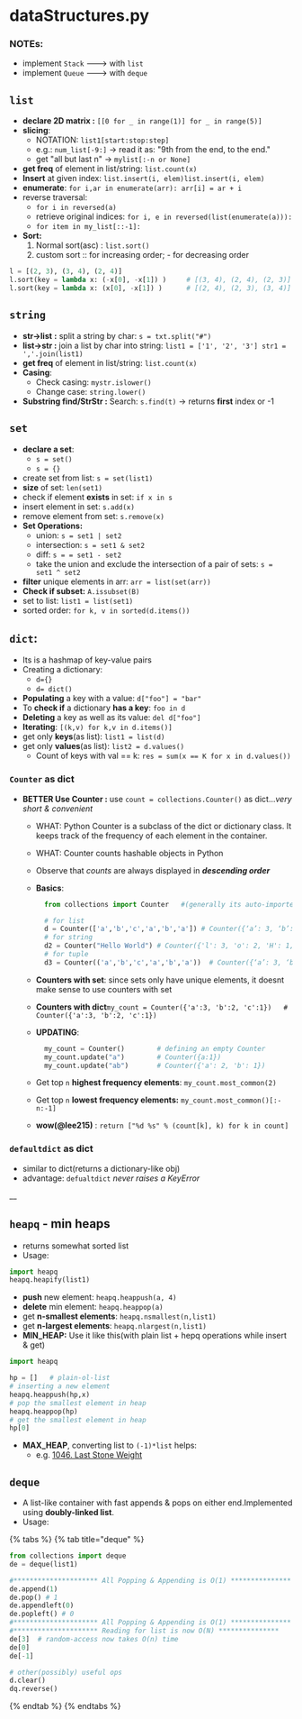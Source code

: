 # dataStructures.py

### NOTEs:

* implement `Stack` ---&gt; with `list`
* implement `Queue` ---&gt; with `deque`

## `list`

* **declare 2D matrix :**  `[[0 for _ in range(1)] for _ in range(5)]`
* **slicing**:
  * NOTATION: `list1[start:stop:step]`
  * e.g.: `num_list[-9:]` -&gt; read it as: "9th from the end, to the end."
  * get "all but last n"  -&gt; `mylist[:-n or None]`
* **get freq** of element in list/string: `list.count(x)`
* **Insert** at given index: `list.insert(i, elem)list.insert(i, elem)`
* **enumerate**: `for i,ar in enumerate(arr): arr[i] = ar + i`
* reverse traversal:
  * `for i in reversed(a)`
  * retrieve original indices: `for i, e in reversed(list(enumerate(a))):`
  * `for item in my_list[::-1]:`
* **Sort:**
  1. Normal sort\(asc\) : `list.sort()`
  2. custom sort ::  for increasing order; - for decreasing order

```python
l = [(2, 3), (3, 4), (2, 4)]
l.sort(key = lambda x: (-x[0], -x[1]) )     # [(3, 4), (2, 4), (2, 3)]
l.sort(key = lambda x: (x[0], -x[1]) )      # [(2, 4), (2, 3), (3, 4)]
```



## `string`

* **str-&gt;list**  **:** split a string by char: `s = txt.split("#")`
* **list-&gt;str  :** join a list by char into string: `list1 = ['1', '2', '3'] str1 = ','.join(list1)`
* **get freq** of element in list/string: `list.count(x)`
* **Casing**: 
  * Check casing:  `mystr.islower()`
  * Change case: `string.lower()`
* **Substring find/StrStr :** Search: `s.find(t)` -&gt; returns **first** index or -1

## `set`

* **declare a set**:
  * `s = set()`
  * `s = {}`
* create set from list: `s = set(list1)`
* **size** of set: `len(set1)`
* check if element **exists** in set: `if x in s`
* insert element in set: `s.add(x)`
* remove element from set: `s.remove(x)`
* **Set Operations:**
  * union: `s = set1 | set2`
  * intersection: `s = set1 & set2`
  * diff: `s = = set1 - set2`
  * take the union and exclude the intersection of a pair of sets: `s = set1 ^ set2`
* **filter** unique elements in arr: `arr = list(set(arr))`
* **Check if subset:** `A.issubset(B)`
* set to list: `list1 = list(set1)`
* sorted order: `for k, v in sorted(d.items())`





## `dict`: 

* Its is a hashmap of key-value pairs
* Creating a dictionary:
  *   `d={}`
  *  `d= dict()`
* **Populating** a key with a value: `d["foo"] = "bar"`
* To **check if** a dictionary **has a key**:  `foo in d`
* **Deleting** a key as well as its value: `del d["foo"]`
* **Iterating**: `[(k,v) for k,v in d.items()]`
* get only **keys**\(as list\): `list1 = list(d)`
* get only **values**\(as list\): `list2 = d.values()`
  * Count of keys with val == k:  `res = sum(x == K for x in d.values())`

### `Counter` as dict

* **BETTER Use Counter :** use `count = collections.Counter()` as dict..._very short & convenient_
  * WHAT: Python Counter is a subclass of the dict or dictionary class. It keeps track of the frequency of each element in the container.
  * WHAT: Counter counts hashable objects in Python
  * Observe that _counts_ are always displayed in _**descending order**_
  * **Basics**:

    ```python
      from collections import Counter   #(generally its auto-imported) 

      # for list
      d = Counter(['a','b','c','a','b','a']) # Counter({‘a’: 3, ‘b’: 2, ‘c’: 1})
      # for string
      d2 = Counter("Hello World") # Counter({'l': 3, 'o': 2, 'H': 1, 'e': 1, ' ': 1, 'W': 1, 'r': 1, 'd': 1})
      # for tuple
      d3 = Counter(('a','b','c','a','b','a'))  # Counter({‘a’: 3, ‘b’: 2, ‘c’: 1})
    ```

  * **Counters with set**: since sets only have unique elements, it doesnt make sense to use counters with set
  * **Counters with dict**`my_count = Counter({'a':3, 'b':2, 'c':1})   # Counter({'a':3, 'b':2, 'c':1})`
  * **UPDATING**:

    ```python
      my_count = Counter()        # defining an empty Counter
      my_count.update("a")        # Counter({a:1})
      my_count.update("ab")       # Counter({'a': 2, 'b': 1})
    ```

  * Get top `n` **highest frequency elements**: `my_count.most_common(2)`
  * Get top `n` **lowest frequency elements:** `my_count.most_common()[:-n:-1]`
  * **wow\(@lee215\)** : `return ["%d %s" % (count[k], k) for k in count]`

### `defaultdict` as dict

* similar to dict\(returns a dictionary-like obj\) 
* advantage: `defualtdict` _never raises a KeyError_

\_\_

## `heapq` - min heaps

* returns somewhat sorted list
* Usage:

```python
import heapq
heapq.heapify(list1)
```

* **push** new element: `heapq.heappush(a, 4)`
* **delete** min element: `heapq.heappop(a)`
* get **n-smallest elements**: `heapq.nsmallest(n,list1)`
* get **n-largest elements**: `heapq.nlargest(n,list1)`
* **MIN\_HEAP:** Use it like this\(with plain list + hepq operations while insert & get\) 

```python
import heapq

hp = []   # plain-ol-list
# inserting a new element
heapq.heappush(hp,x)
# pop the smallest element in heap
heapq.heappop(hp)
# get the smallest element in heap
hp[0]
```

* **MAX\_HEAP**, converting list to `(-1)*list` helps:
  * e.g. [1046. Last Stone Weight](https://leetcode.com/problems/last-stone-weight/)



## `deque`

* A list-like container with fast appends & pops on either end.Implemented using **doubly-linked list**.
* Usage:

{% tabs %}
{% tab title="deque" %}
```python
from collections import deque
de = deque(list1)

#********************* All Popping & Appending is O(1) ***************
de.append(1)
de.pop() # 1
de.appendleft(0)
de.popleft() # 0
#********************* All Popping & Appending is O(1) ***************
#********************* Reading for list is now O(N) ***************
de[3]  # random-access now takes O(n) time
de[0]
de[-1]

# other(possibly) useful ops
d.clear()
dq.reverse()
```
{% endtab %}
{% endtabs %}

